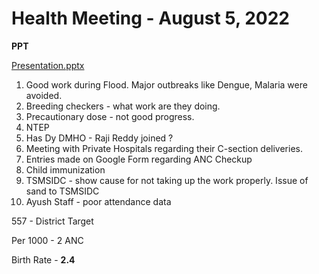 # Health Meeting - August 5, 2022

**PPT**

[Presentation.pptx](../files/cf868404-25c1-41ad-846e-0cceba232de9.pptx)

  

1. Good work during Flood. Major outbreaks like Dengue, Malaria were avoided.
2. Breeding checkers - what work are they doing.
3. Precautionary dose - not good progress.
4. NTEP
5. Has Dy DMHO - Raji Reddy joined ?
6. Meeting with Private Hospitals regarding their C-section deliveries.
7. Entries made on Google Form regarding ANC Checkup
8. Child immunization
9. TSMSIDC - show cause for not taking up the work properly. Issue of sand to TSMSIDC
10. Ayush Staff - poor attendance data

  

  

557 - District Target

  

Per 1000 - 2 ANC

  

Birth Rate - **2.4**